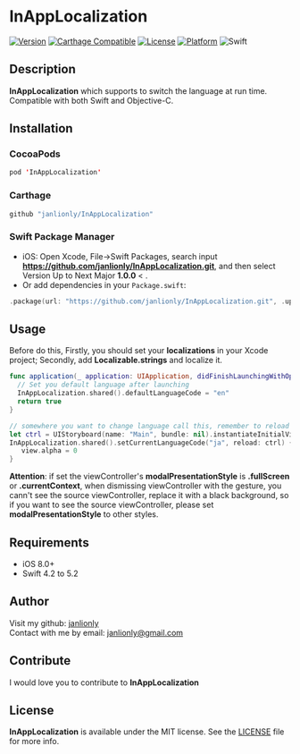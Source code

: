 # InAppLocalization

[![Version](https://img.shields.io/cocoapods/v/InAppLocalization.svg?style=flat)](https://cocoapods.org/pods/InAppLocalization)
[![Carthage Compatible](https://img.shields.io/badge/Carthage-compatible-4BC51D.svg?style=flat)](https://github.com/Carthage/Carthage)
[![License](https://img.shields.io/cocoapods/l/InAppLocalization.svg?style=flat)](https://github.com/janlionly/InAppLocalization/blob/master/LICENSE)
[![Platform](https://img.shields.io/cocoapods/p/InAppLocalization.svg?style=flat)](https://github.com/janlionly/InAppLocalization)
![Swift](https://img.shields.io/badge/%20in-swift%204.2-orange.svg)

## Description
**InAppLocalization** which supports to switch the language at run time. Compatible with both Swift and Objective-C.

## Installation
### CocoaPods
```swift
pod 'InAppLocalization'
```

### Carthage
```swift
github "janlionly/InAppLocalization"
```

### Swift Package Manager
- iOS: Open Xcode, File->Swift Packages, search input **https://github.com/janlionly/InAppLocalization.git**, and then select Version Up to Next Major **1.0.0** < .
- Or add dependencies in your `Package.swift`:
```swift
.package(url: "https://github.com/janlionly/InAppLocalization.git", .upToNextMajor(from: "1.0.0")),
```

## Usage

Before do this, Firstly, you should set your **localizations** in your Xcode project; Secondly, add **Localizable.strings** and localize it.


```swift
func application(_ application: UIApplication, didFinishLaunchingWithOptions launchOptions: [UIApplication.LaunchOptionsKey: Any]?) -> Bool {
  // Set you default language after launching
  InAppLocalization.shared().defaultLanguageCode = "en"
  return true
}

// somewhere you want to change language call this, remember to reload your view controller.
let ctrl = UIStoryboard(name: "Main", bundle: nil).instantiateInitialViewController()!
InAppLocalization.shared().setCurrentLanguageCode("ja", reload: ctrl) { (view) in
   view.alpha = 0
}
```

**Attention**: if set the viewController's **modalPresentationStyle** is **.fullScreen** or **.currentContext**, when dismissing viewController with the gesture, you cann't see the source viewController, replace it with a black background, so if you want to see the source viewController, please set **modalPresentationStyle** to other styles.

## Requirements

- iOS 8.0+
- Swift 4.2 to 5.2

## Author
Visit my github: [janlionly](https://github.com/janlionly)<br>
Contact with me by email: janlionly@gmail.com

## Contribute
I would love you to contribute to **InAppLocalization**

## License
**InAppLocalization** is available under the MIT license. See the [LICENSE](https://github.com/janlionly/InAppLocalization/blob/master/LICENSE) file for more info.
